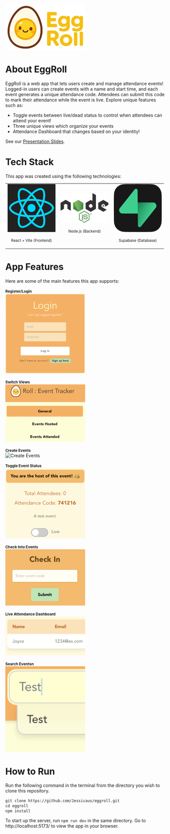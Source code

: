 <p align="left">
  <img src="assets/logo.png" alt="EggRoll Logo" width="250"/>
</p>

# About EggRoll

EggRoll is a web app that lets users create and manage attendance events! Logged-in users can create events with a name and start time, and each event generates a unique attendance code. Attendees can submit this code to mark their attendance while the event is live.
Explore unique features such as:
- Toggle events between live/dead status to control when attendees can attend your event!
- Three unique views which organize your events
- Attendance Dashboard that changes based on your identity!

See our [Presentation Slides](https://docs.google.com/presentation/d/1jMU-ggGSLUYi3tL-4mMITBsmMLiqeY3Cy5ydBas7mSg/edit?usp=sharing).

# Tech Stack

This app was created using the following technologies:

<table width="100%">
  <tr>
    <td align="left" width="33%">
      <img src="assets/react.png" alt="React Logo" width="150"/><br/>
      <p align="center"><small>React + Vite (Frontend)</small></p>
    </td>
    <td align="center" width="34%">
      <img src="assets/node.png" alt="Node Logo" width="150"/><br/>
      <p align="center"><small>Node.js (Backend)</small></p>
    </td>
    <td align="right" width="33%">
      <img src="assets/supabase.png" alt="Supabase Logo" width="150"/><br/>
      <p align="center"><small>Supabase (Database)</small></p>
    </td>
  </tr>
</table>

# App Features

Here are some of the main features this app supports:

<p align="left">
  <small><strong>Register/Login</strong></small><br/>
  <img src="assets/login.png" alt="Login Page" width="250"/>
</p>

<p align="left">
  <small><strong>Switch Views</strong></small><br/>
  <img src="assets/views.png" alt="Views" width="250"/>
</p>

<p align="left">
  <small><strong>Create Events</strong></small><br/>
  <img src="assets/createevents.png" alt="Create Events" width="250"/>
</p>

<p align="left">
  <small><strong>Toggle Event Status</strong></small><br/>
  <img src="assets/eventstatus.png" alt="Event Status" width="250"/>
</p>

<p align="left">
  <small><strong>Check Into Events</strong></small><br/>
  <img src="assets/checkin.png" alt="Check In" width="250"/>
</p>

<p align="left">
  <small><strong>Live Attendance Dashboard</strong></small><br/>
  <img src="assets/attendance.png" alt="Attendance Page" width="250"/>
</p>

<p align="left">
  <small><strong>Search Eventsn</strong></small><br/>
  <img src="assets/search.png" alt="Search Events" width="250"/>
</p>

# How to Run

Run the following command in the terminal from the directory you wish to clone this repository.
```
git clone https://github.com/Jessicaus/eggroll.git
cd eggroll
npm install
```
To start up the server, run `npm run dev` in the same directory. Go to http://localhost:5173/ to view the app in your browser.
